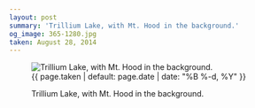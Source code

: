 ```yaml
---
layout: post
summary: 'Trillium Lake, with Mt. Hood in the background.'
og_image: 365-1280.jpg
taken: August 28, 2014
---
```


<figure class="post" data-src="{{ site.assets_url }}/{{ page.og_image }}" data-sub-html='#caption-{{ page.id | remove_first: "/" }}'>
<img alt="Trillium Lake, with Mt. Hood in the background." sizes="(min-width: 700px) 50vw, calc(100vw - 2rem)" src="{{ site.assets_url }}/365-640.jpg" srcset="{{ site.assets_url }}/365-1280.jpg 1280w, {{ site.assets_url }}/365-960.jpg 960w, {{ site.assets_url }}/365-640.jpg 640w, {{ site.assets_url }}/365-320.jpg 320w"/>
<figcaption id='caption-{{ page.id | remove_first: "/" }}'>
<time>{{ page.taken | default: page.date | date: "%B %-d, %Y" }}</time>
<p>Trillium Lake, with Mt. Hood in the background.</p>
</figcaption>
</figure>
